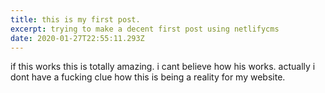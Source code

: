 ```yaml
---
title: this is my first post.
excerpt: trying to make a decent first post using netlifycms
date: 2020-01-27T22:55:11.293Z
---
```

if this works this is totally amazing. i cant believe how his works. actually i dont have a fucking clue how this is being a reality for my website.
